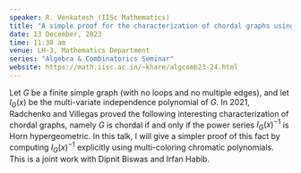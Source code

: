 ```yaml
---
speaker: R. Venkatesh (IISc Mathematics)
title: "A simple proof for the characterization of chordal graphs using Horn hypergeometric series"
date: 13 December, 2023
time: 11:30 am
venue: LH-3, Mathematics Department
series: "Algebra & Combinatorics Seminar"
website: https://math.iisc.ac.in/~khare/algcomb23-24.html
---
```


Let $G$ be a finite simple graph (with no loops and no multiple edges), and let $I_G(x)$ be the
multi-variate independence polynomial of $G$. In 2021, Radchenko and Villegas proved the following
interesting characterization of chordal graphs, namely $G$ is chordal if and only if the power
series $I_G(x)^{-1}$ is Horn hypergeometric. In this talk, I will give a simpler proof of this
fact by computing $I_G(x)^{-1}$ explicitly using multi-coloring chromatic polynomials. This is a
joint work with Dipnit Biswas and Irfan Habib.
